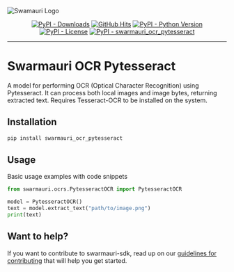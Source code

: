 
![Swamauri Logo](https://res.cloudinary.com/dbjmpekvl/image/upload/v1730099724/Swarmauri-logo-lockup-2048x757_hww01w.png)

<p align="center">
    <a href="https://pypi.org/project/swarmauri_ocr_pytesseract/">
        <img src="https://img.shields.io/pypi/dm/swarmauri_ocr_pytesseract" alt="PyPI - Downloads"/></a>
    <a href="https://github.com/swarmauri/swarmauri-sdk/blob/master/pkgs/community/swarmauri_ocr_pytesseract/README.md">
        <img src="https://hits.seeyoufarm.com/api/count/incr/badge.svg?url=https://github.com/swarmauri/swarmauri-sdk/pkgs/community/swarmauri_ocr_pytesseract/README.md&count_bg=%2379C83D&title_bg=%23555555&icon=&icon_color=%23E7E7E7&title=hits&edge_flat=false" alt="GitHub Hits"/></a>
    <a href="https://pypi.org/project/swarmauri_ocr_pytesseract/">
        <img src="https://img.shields.io/pypi/pyversions/swarmauri_ocr_pytesseract" alt="PyPI - Python Version"/></a>
    <a href="https://pypi.org/project/swarmauri_ocr_pytesseract/">
        <img src="https://img.shields.io/pypi/l/swarmauri_ocr_pytesseract" alt="PyPI - License"/></a>
    <a href="https://pypi.org/project/swarmauri_ocr_pytesseract/">
        <img src="https://img.shields.io/pypi/v/swarmauri_ocr_pytesseract?label=swarmauri_ocr_pytesseract&color=green" alt="PyPI - swarmauri_ocr_pytesseract"/></a>
</p>

---

# Swarmauri OCR Pytesseract

A model for performing OCR (Optical Character Recognition) using Pytesseract. It can process both local images and image bytes, returning extracted text. Requires Tesseract-OCR to be installed on the system.

## Installation

```bash
pip install swarmauri_ocr_pytesseract
```

## Usage
Basic usage examples with code snippets
```python
from swarmauri.ocrs.PytesseractOCR import PytesseractOCR

model = PytesseractOCR()
text = model.extract_text("path/to/image.png")
print(text)
```
## Want to help?

If you want to contribute to swarmauri-sdk, read up on our [guidelines for contributing](https://github.com/swarmauri/swarmauri-sdk/blob/master/contributing.md) that will help you get started.
